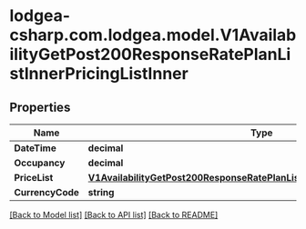 
# lodgea-csharp.com.lodgea.model.V1AvailabilityGetPost200ResponseRatePlanListInnerPricingListInner

## Properties

Name | Type | Description | Notes
------------ | ------------- | ------------- | -------------
**DateTime** | **decimal** |  | [optional] 
**Occupancy** | **decimal** |  | [optional] 
**PriceList** | [**V1AvailabilityGetPost200ResponseRatePlanListInnerPricingListInnerPriceList**](V1AvailabilityGetPost200ResponseRatePlanListInnerPricingListInnerPriceList.md) |  | [optional] 
**CurrencyCode** | **string** |  | [optional] 

[[Back to Model list]](../README.md#documentation-for-models)
[[Back to API list]](../README.md#documentation-for-api-endpoints)
[[Back to README]](../README.md)

